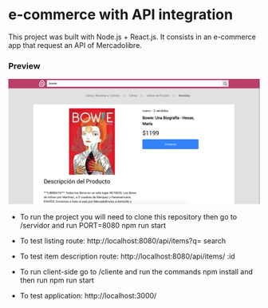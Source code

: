 # e-commerce with API integration

This project was built with Node.js + React.js. It consists in an e-commerce app that request an API of Mercadolibre.

### Preview
![screenshoot](https://github.com/pilisign/e-commerce-meli/blob/master/product-detail.png)

- To run the project you will need to clone this repository then go to /servidor
and run PORT=8080 npm run start

- To test listing route: http://localhost:8080/api/items?q= search

- To test item description route: http://localhost:8080/api/items/ :id

- To run client-side go to /cliente and run the commands npm install and then run npm run start

- To test application: http://localhost:3000/
